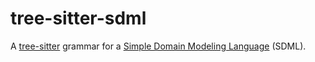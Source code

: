 # tree-sitter-sdml

A [tree-sitter](https://tree-sitter.github.io/tree-sitter/) grammar for a [Simple Domain Modeling Language](docs/sdml.org) (SDML).
